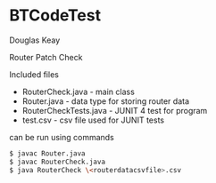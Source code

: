 # BTCodeTest

Douglas Keay

Router Patch Check

Included files
- RouterCheck.java - main class
- Router.java - data type for storing router data
- RouterCheckTests.java - JUNIT 4 test for program
- test.csv - csv file used for JUNIT tests

can be run using commands
```sh
$ javac Router.java
$ javac RouterCheck.java
$ java RouterCheck \<routerdatacsvfile>.csv
```
